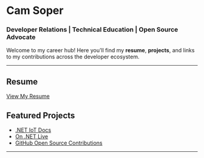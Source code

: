 # Cam Soper  
### Developer Relations | Technical Education | Open Source Advocate  

Welcome to my career hub! Here you'll find my **resume**, **projects**, and links to my contributions across the developer ecosystem.  

---

## Resume  
[View My Resume](resume.md)  

## Featured Projects  
- [.NET IoT Docs](https://learn.microsoft.com/dotnet/iot/)  
- [On .NET Live](https://www.youtube.com/c/dotnet)  
- [GitHub Open Source Contributions](https://github.com/camsoper)  

---
